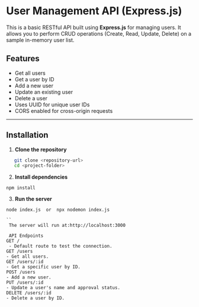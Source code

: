 # User Management API (Express.js)

This is a basic RESTful API built using **Express.js** for managing users. It allows you to perform CRUD operations (Create, Read, Update, Delete) on a sample in-memory user list.

## Features

- Get all users
- Get a user by ID
- Add a new user
- Update an existing user
- Delete a user
- Uses UUID for unique user IDs
- CORS enabled for cross-origin requests

---

## Installation

1. **Clone the repository**

```bash
   git clone <repository-url>
   cd <project-folder>
```
2. **Install dependencies**

```
npm install
```
3. **Run the server**

```
node index.js  or  npx nodemon index.js

``
 The server will run at:http://localhost:3000

 API Endpoints
GET /
 - Default route to test the connection.
GET /users
- Get all users.
GET /users/:id
- Get a specific user by ID.
POST /users
- Add a new user.
PUT /users/:id
- Update a user's name and approval status.
DELETE /users/:id
- Delete a user by ID.
